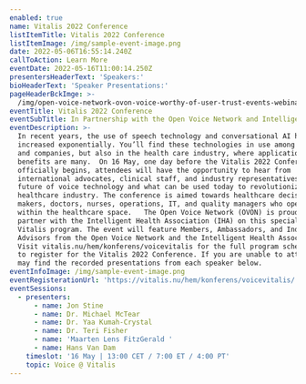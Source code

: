 ```yaml
---
enabled: true
name: Vitalis 2022 Conference
listItemTitle: Vitalis 2022 Conference
listItemImage: /img/sample-event-image.png
date: 2022-05-06T16:55:14.240Z
callToAction: Learn More
eventDate: 2022-05-16T11:00:14.250Z
presentersHeaderText: 'Speakers:'
bioHeaderText: 'Speaker Presentations:'
pageHeaderBckImge: >-
  /img/open-voice-network-ovon-voice-worthy-of-user-trust-events-webinar-temporary-header.png
eventTitle: Vitalis 2022 Conference
eventSubTitle: In Partnership with the Open Voice Network and Intelligent Health Association
eventDescription: >-
  In recent years, the use of speech technology and conversational AI has
  increased exponentially. You’ll find these technologies in use among consumer
  and companies, but also in the health care industry, where applications and
  benefits are many.  On 16 May, one day before the Vitalis 2022 Conference
  officially begins, attendees will have the opportunity to hear from
  international advocates, clinical staff, and industry representatives on the
  future of voice technology and what can be used today to revolutionize the
  healthcare industry. The conference is aimed towards healthcare decision
  makers, doctors, nurses, operations, IT, and quality managers who operate
  within the healthcare space.   The Open Voice Network (OVON) is proud to
  partner with the Intelligent Health Association (IHA) on this special Voice @
  Vitalis program. The event will feature Members, Ambassadors, and Industry
  Advisors from the Open Voice Network and the Intelligent Health Association.  
  Visit vitalis.nu/hem/konferens/voicevitalis for the full program schedule and
  to register for the Vitalis 2022 Conference. If you are unable to attend, you
  may find the recorded presentations from each speaker below.
eventInfoImage: /img/sample-event-image.png
eventRegisterationUrl: 'https://vitalis.nu/hem/konferens/voicevitalis/'
eventSessions:
  - presenters:
      - name: Jon Stine
      - name: Dr. Michael McTear
      - name: Dr. Yaa Kumah-Crystal
      - name: Dr. Teri Fisher
      - name: 'Maarten Lens FitzGerald '
      - name: Hans Van Dam
    timeslot: '16 May | 13:00 CET / 7:00 ET / 4:00 PT'
    topic: Voice @ Vitalis
---
```


